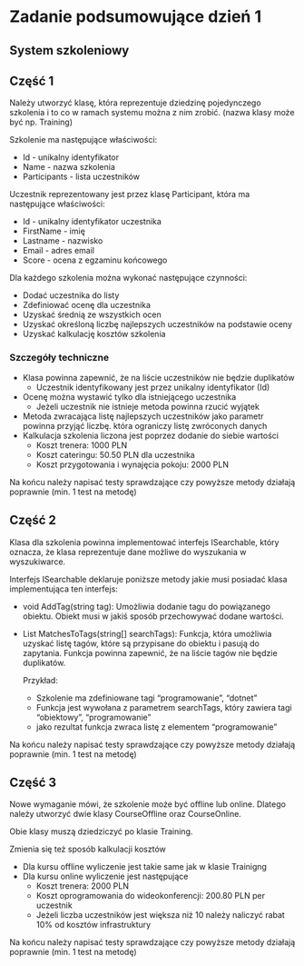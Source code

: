 # Zadanie podsumowujące dzień 1

## System szkoleniowy

## Część 1

Należy utworzyć klasę, która reprezentuje dziedzinę pojedynczego szkolenia i to co w ramach systemu można z nim zrobić. (nazwa klasy może być np. Training)

Szkolenie ma następujące właściwości:

- Id - unikalny identyfikator
- Name - nazwa szkolenia
- Participants - lista uczestników

Uczestnik reprezentowany jest przez klasę Participant, która ma następujące właściwości:

- Id - unikalny identyfikator uczestnika
- FirstName - imię
- Lastname - nazwisko
- Email - adres email
- Score - ocena z egzaminu końcowego

Dla każdego szkolenia można wykonać następujące czynności:

- Dodać uczestnika do listy
- Zdefiniować ocenę dla uczestnika
- Uzyskać średnią ze wszystkich ocen
- Uzyskać określoną liczbę najlepszych uczestników na podstawie oceny
- Uzyskać kalkulację kosztów szkolenia

### Szczegóły techniczne

- Klasa powinna zapewnić, że na liście uczestników nie będzie duplikatów
  - Uczestnik identyfikowany jest przez unikalny identyfikator (Id)
- Ocenę można wystawić tylko dla istniejącego uczestnika
  - Jeżeli uczestnik nie istnieje metoda powinna rzucić wyjątek
- Metoda zwracająca listę najlepszych uczestników jako parametr powinna przyjąć liczbę. która ograniczy listę zwróconych danych
- Kalkulacja szkolenia liczona jest poprzez dodanie do siebie wartości
  - Koszt trenera: 1000 PLN
  - Koszt cateringu: 50.50 PLN dla uczestnika
  - Koszt przygotowania i wynajęcia pokoju: 2000 PLN

Na końcu należy napisać testy sprawdzające czy powyższe metody działają poprawnie (min. 1 test na metodę)

## Część 2

Klasa dla szkolenia powinna implementować interfejs ISearchable, który oznacza, że klasa reprezentuje dane możliwe do wyszukania w wyszukiwarce.

Interfejs ISearchable deklaruje poniższe metody jakie musi posiadać klasa implementująca ten interfejs:

- void AddTag(string tag): Umożliwia dodanie tagu do powiązanego obiektu. Obiekt musi w jakiś sposób przechowywać dodane wartości.
- List<string> MatchesToTags(string[] searchTags): Funkcja, która umożliwia uzyskać listę tagów, które są przypisane do obiektu i pasują do zapytania. Funkcja powinna zapewnić, że na liście tagów nie będzie duplikatów.

  Przykład:

  - Szkolenie ma zdefiniowane tagi “programowanie”, “dotnet”
  - Funkcja jest wywołana z parametrem searchTags, który zawiera tagi “obiektowy”, “programowanie”
  - jako rezultat funkcja zwraca listę z elementem “programowanie”

Na końcu należy napisać testy sprawdzające czy powyższe metody działają poprawnie (min. 1 test na metodę)

## Część 3

Nowe wymaganie mówi, że szkolenie może być offline lub online. Dlatego należy utworzyć dwie klasy CourseOffline oraz CourseOnline.

Obie klasy muszą dziedziczyć po klasie Training.

Zmienia się też sposób kalkulacji kosztów

- Dla kursu offline wyliczenie jest takie same jak w klasie Trainigng
- Dla kursu online wyliczenie jest następujące
  - Koszt trenera: 2000 PLN
  - Koszt oprogramowania do wideokonferencji: 200.80 PLN per uczestnik
  - Jeżeli liczba uczestników jest większa niż 10 należy naliczyć rabat 10% od kosztów infrastruktury

Na końcu należy napisać testy sprawdzające czy powyższe metody działają poprawnie (min. 1 test na metodę)

